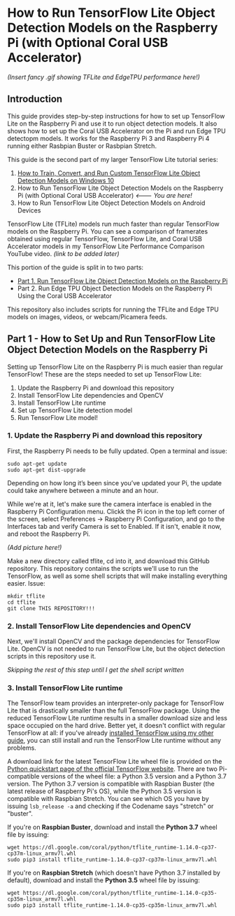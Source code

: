 # How to Run TensorFlow Lite Object Detection Models on the Raspberry Pi (with Optional Coral USB Accelerator)

*(Insert fancy .gif showing TFLite and EdgeTPU performance here!)*

## Introduction
This guide provides step-by-step instructions for how to set up TensorFlow Lite on the Raspberry Pi and use it to run object detection models. It also shows how to set up the Coral USB Accelerator on the Pi and run Edge TPU detectopm models. It works for the Raspberry Pi 3 and Raspberry Pi 4 running either Rasbpian Buster or Rasbpian Stretch.

This guide is the second part of my larger TensorFlow Lite tutorial series:

1. [How to Train, Convert, and Run Custom TensorFlow Lite Object Detection Models on Windows 10](https://github.com/EdjeElectronics/TensorFlow-Lite-Object-Detection-on-Android-and-Raspberry-Pi#part-1---how-to-train-convert-and-run-custom-tensorflow-lite-object-detection-models-on-windows-10)
2. How to Run TensorFlow Lite Object Detection Models on the Raspberry Pi (with Optional Coral USB Accelerator) *<--- You are here!*
3. How to Run TensorFlow Lite Object Detection Models on Android Devices

TensorFlow Lite (TFLite) models run much faster than regular TensorFlow models on the Raspberry Pi. You can see a comparison of framerates obtained using regular TensorFlow, TensorFlow Lite, and Coral USB Accelerator models in my TensorFlow Lite Performance Comparison YouTube video. *(link to be added later)*

This portion of the guide is split in to two parts:

* [Part 1. Run TensorFlow Lite Object Detection Models on the Raspberry Pi](https://github.com/EdjeElectronics/TensorFlow-Lite-Object-Detection-on-Android-and-Raspberry-Pi/tree/master/Raspberry_Pi#part-1---how-to-set-up-and-run-tensorflow-lite-object-detection-models-on-the-raspberry-pi)
* Part 2. Run Edge TPU Object Detection Models on the Raspberry Pi Using the Coral USB Accelerator

This repository also includes scripts for running the TFLite and Edge TPU models on images, videos, or webcam/Picamera feeds.

## Part 1 - How to Set Up and Run TensorFlow Lite Object Detection Models on the Raspberry Pi

Setting up TensorFlow Lite on the Raspberry Pi is much easier than regular TensorFlow! These are the steps needed to set up TensorFlow Lite:

1. Update the Raspberry Pi and download this repository
2. Install TensorFlow Lite dependencies and OpenCV
3. Install TensorFlow Lite runtime
4. Set up TensorFlow Lite detection model
5. Run TensorFlow Lite model!

### 1. Update the Raspberry Pi and download this repository
First, the Raspberry Pi needs to be fully updated. Open a terminal and issue:
```
sudo apt-get update
sudo apt-get dist-upgrade
```
Depending on how long it’s been since you’ve updated your Pi, the update could take anywhere between a minute and an hour. 

While we're at it, let's make sure the camera interface is enabled in the Raspberry Pi Configuration menu. Clickk the Pi icon in the top left corner of the screen, select Preferences -> Raspberry Pi Configuration, and go to the Interfaces tab and verify Camera is set to Enabled. If it isn't, enable it now, and reboot the Raspberry Pi.

*(Add picture here!)*

Make a new directory called tflite, cd into it, and download this GitHub repository. This repository contains the scripts we'll use to run the TensorFlow, as well as some shell scripts that will make installing everything easier. Issue:

```
mkdir tflite
cd tflite
git clone THIS REPOSITORY!!!
```

### 2. Install TensorFlow Lite dependencies and OpenCV
Next, we'll install OpenCV and the package dependencies for TensorFlow Lite. OpenCV is not needed to run TensorFlow Lite, but the object detection scripts in this repository use it.

*Skipping the rest of this step until I get the shell script written*

### 3. Install TensorFlow Lite runtime
The TensorFlow team provides an interpreter-only package for TensorFlow Lite that is drastically smaller than the full TensorFlow package. Using the reduced TensorFlow Lite runtime results in a smaller download size and less space occupied on the hard drive. Better yet, it doesn't conflict with regular TensorFlow at all: if you've already [installed TensorFlow using my other guide](https://github.com/EdjeElectronics/TensorFlow-Object-Detection-on-the-Raspberry-Pi), you can still install and run the TensorFlow Lite runtime without any problems.

A download link for the latest TensorFlow Lite wheel file is provided on the [Python quickstart page of the official TensorFlow website](https://www.tensorflow.org/lite/guide/python). There are two Pi-compatible versions of the wheel file: a Python 3.5 version and a Python 3.7 version. The Python 3.7 version is compatible with Raspbian Buster (the latest release of Raspberry Pi's OS), while the Python 3.5 version is compatible with Raspbian Stretch. You can see which OS you have by issuing `lsb_release -a` and checking if the Codename says "stretch" or "buster".

If you're on **Raspbian Buster**, download and install the **Python 3.7** wheel file by issuing:

```
wget https://dl.google.com/coral/python/tflite_runtime-1.14.0-cp37-cp37m-linux_armv7l.whl
sudo pip3 install tflite_runtime-1.14.0-cp37-cp37m-linux_armv7l.whl
```

If you're on **Raspbian Stretch** (which doesn't have Python 3.7 installed by default), download and install the **Python 3.5** wheel file by issuing:

```
wget https://dl.google.com/coral/python/tflite_runtime-1.14.0-cp35-cp35m-linux_armv7l.whl
sudo pip3 install tflite_runtime-1.14.0-cp35-cp35m-linux_armv7l.whl
```
